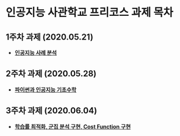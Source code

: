 # 인공지능 사관학교 프리코스 과제 목차

## 1주차 과제 (2020.05.21)
* [**인공지능 사례 분석**](https://github.com/kojaejeung/kkojae/blob/master/1%EC%A3%BC%EC%B0%A8%EA%B3%BC%EC%A0%9C.ipynb)

## 2주차 과제 (2020.05.28)
* [**파이썬과 인공지능 기초수학**](https://github.com/kojaejeung/kkojae/blob/master/2%EC%A3%BC%EC%B0%A8%EA%B3%BC%EC%A0%9C.ipynb)

## 3주차 과제 (2020.06.04)
* [**학습률 최적화, 군집 분석 구현, Cost Function 구현**](https://github.com/kojaejeung/kkojae/blob/master/3%EC%A3%BC%EC%B0%A8_%EA%B3%BC%EC%A0%9C%EC%9D%98_%EC%82%AC%EB%B3%B8.ipynb)
